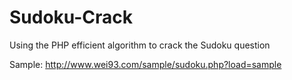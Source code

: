 # Sudoku-Crack
Using the PHP efficient algorithm to crack the Sudoku question

Sample: http://www.wei93.com/sample/sudoku.php?load=sample
